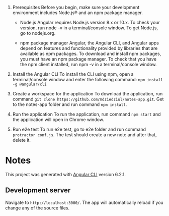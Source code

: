1.  Prerequisites
Before you begin, make sure your development environment includes Node.js® and an npm package manager.
    - Node.js
    Angular requires Node.js version 8.x or 10.x.
    To check your version, run node -v in a terminal/console window.
    To get Node.js, go to nodejs.org.

    - npm package manager
    Angular, the Angular CLI, and Angular apps depend on features and functionality provided by libraries that are available as npm packages. To download and install npm packages, you must have an npm package manager.
    To check that you have the npm client installed, run npm -v in a terminal/console window.

2.  Install the Angular CLI
To install the CLI using npm, open a terminal/console window and enter the following command:
    `npm install -g @angular/cli`

3. Create a workspace for the application
To download the application, run command `git clone https://github.com/mdziedziul/notes-app.git`.
Get to the notes-app folder and run command `npm install`.

4. Run the application
To run the application, run command `npm start` and the application will open in Chrome window.

5. Run e2e test
To run e2e test, go to e2e folder and run command `protractor conf.js`. The test should create a new note and after that, delete it.

# Notes
This project was generated with [Angular CLI](https://github.com/angular/angular-cli) version 6.2.1.

## Development server
Navigate to `http://localhost:3000/`. The app will automatically reload if you change any of the source files.


